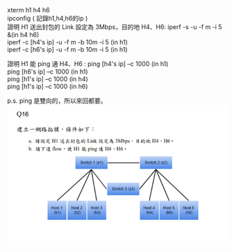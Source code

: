 xterm h1 h4 h6  
ipconfig ( 記錄h1,h4,h6的ip )  
證明 H1 送出封包的 Link 設定為 3Mbps，目的地 H4、H6:
iperf -s -u -f m -i 5 &(in h4 h6)  
iperf -c [h4's ip] -u -f m -b 10m -i 5 (in h1)  
iperf -c [h6's ip] -u -f m -b 10m -i 5 (in h1)  
  
證明 H1 能 ping 通 H4、H6 :
ping [h4's ip] –c 1000 (in h1)  
ping [h6's ip] –c 1000 (in h1)  
ping [h1's ip] –c 1000 (in h4)  
ping [h1's ip] –c 1000 (in h6)  

p.s. 
  ping 是雙向的，所以來回都要。
![](https://github.com/NProof/netmang/blob/master/%E6%93%B7%E5%8F%96.PNG)  
